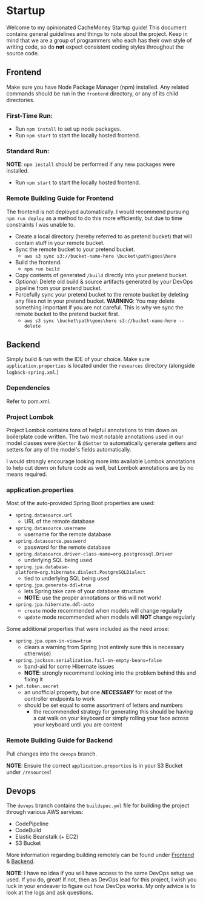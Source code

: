 # Startup
Welcome to my opinionated CacheMoney Startup guide! This document contains general guidelines and things to note about the project. Keep in mind that we are a group of programmers who each has their own style of writing code, so do **not** expect consistent coding styles throughout the source code.



## Frontend
Make sure you have Node Package Manager (npm) installed. Any related commands should be run in the `frontend` directory, or any of its child directories.

### First-Time Run:
 - Run `npm install` to set up node packages.
 - Run `npm start` to start the locally hosted frontend.

### Standard Run:
**NOTE**: `npm install` should be performed if any new packages were installed.

- Run `npm start` to start the locally hosted frontend.

### Remote Building Guide for Frontend
The frontend is not deployed automatically. I would recommend pursuing `npm run deploy` as a method to do this more efficiently, but due to time constraints I was unable to.

 - Create a local directory (hereby referred to as pretend bucket) that will contain stuff in your remote bucket.
 - Sync the remote bucket to your pretend bucket.
   - `aws s3 sync s3://bucket-name-here \bucket\path\goes\here`
 - Build the frontend.
   - `npm run build`
 - Copy contents of generated `/build` directly into your pretend bucket.
 - *Optional*: Delete old build & source artifacts generated by your DevOps pipeline from your pretend bucket.
 - Forcefully sync your pretend bucket to the remote bucket by deleting any files not in your pretend bucket. **WARNING**: You may delete something important if you are not careful. This is why we sync the remote bucket to the pretend bucket first.
   - `aws s3 sync \bucket\path\goes\here s3://bucket-name-here --delete`



## Backend
Simply build & run with the IDE of your choice. Make sure `application.properties` is located under the `resources` directory (alongside `logback-spring.xml`.)

### Dependencies
Refer to pom.xml.

### Project Lombok
Project Lombok contains tons of helpful annotations to trim down on boilerplate code written. The two most notable annotations used in our model classes were `@Getter` & `@Setter` to automatically generate getters and setters for any of the model's fields automatically.

I would strongly encourage looking more into available Lombok annotations to help cut down on future code as well, but Lombok annotations are by no means required.

### application.properties
Most of the auto-provided Spring Boot properties are used:
 - `spring.datasource.url`
   - URL of the remote database
 - `spring.datasource.username`
   - username for the remote database
 - `spring.datasource.password`
   - password for the remote database
 - `spring.datasource.driver-class-name=org.postgressql.Driver`
   - underlying SQL being used
 - `spring.jpa.database-platform=org.hibernate.dialect.PostgreSQLDialect`
   - tied to underlying SQL being used
 - `spring.jpa.generate-ddl=true`
   - lets Spring take care of your database structure
   - **NOTE**: use the proper annotations or this will not work!
 - `spring.jpa.hibernate.ddl-auto`
   - `create` mode recommended when models will change regularly
   - `update` mode recommended when models will **NOT** change regularly

Some additional properties that were included as the need arose:
 - `spring.jpa.open-in-view=true`
   - clears a warning from Spring (not entirely sure this is necessary otherwise)
 - `spring.jackson.serialization.fail-on-empty-beans=false`
   - band-aid for some Hibernate issues
   - **NOTE**: strongly recommend looking into the problem behind this and fixing it
 - `jwt.token.secret`
   - an unofficial property, but one ***NECESSARY*** for most of the controller endpoints to work
   - should be set equal to some assortment of letters and numbers
     - the recommended strategy for generating this should be having a cat walk on your keyboard or simply rolling your face across your keyboard until you are content

### Remote Building Guide for Backend
Pull changes into the `devops` branch.

**NOTE**: Ensure the correct `application.properties` is in your S3 Bucket under `/resources`!



## Devops
The `devops` branch contains the `buildspec.yml` file for building the project through various AWS services:
 - CodePipeline
 - CodeBuild
 - Elastic Beanstalk (+ EC2)
 - S3 Bucket

More information regarding building remotely can be found under [Frontend](#remote-building-guide-for-frontend) & [Backend](#remote-building-guide-for-backend).

**NOTE**: I have no idea if you will have access to the same DevOps setup we used. If you do, great! If not, then as DevOps lead for this project, I wish you luck in your endeaver to figure out how DevOps works. My only advice is to look at the logs and ask questions.
